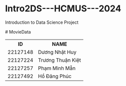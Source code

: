# Intro2DS---HCMUS---2024
Introduction to Data Science Project

<table>
    <tr>
        <th> ID </th>
        <th> NAME </th>
    </tr>
    <tr>
        <td>22127148</td>
        <td>Dương Nhật Huy</td>
    </tr>
    <tr>
        <td>22127224</td>
        <td>Trương Thuận Kiệt</td>
    </tr>
    <tr>
        <td>22127257</td>
        <td>Phạm Minh Mẫn</td>
    </tr>
    <tr>
        <td>22127492</td>
        <td>Hồ Đăng Phúc</td>
    </tr>
#   M o v i e D a t a  
 